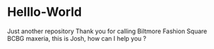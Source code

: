 # Helllo-World
Just another repository
Thank you for calling Biltmore Fashion Square
BCBG maxeria, this is Josh, how can I help you ?
